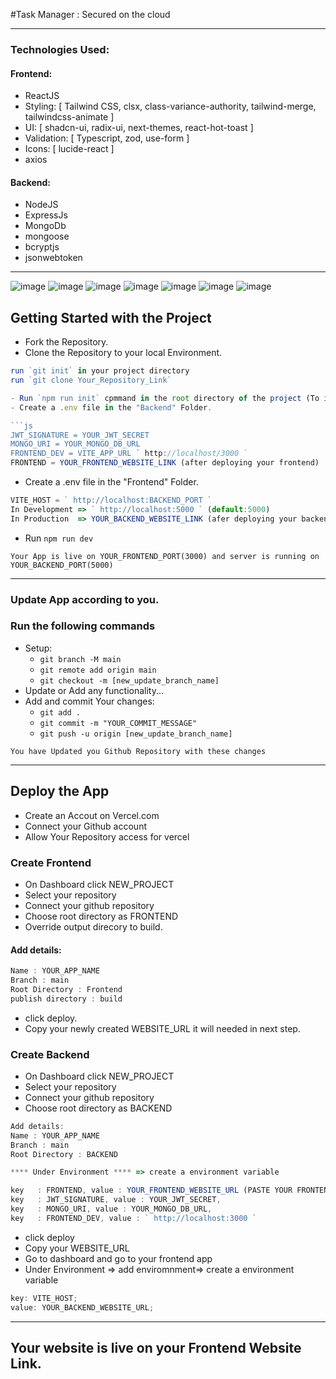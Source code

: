 #Task Manager : Secured on the cloud


---

### Technologies Used:

#### Frontend:

- ReactJS
- Styling: [ Tailwind CSS, clsx, class-variance-authority, tailwind-merge, tailwindcss-animate ]
- UI: [ shadcn-ui, radix-ui, next-themes, react-hot-toast ]
- Validation: [ Typescript, zod, use-form ]
- Icons: [ lucide-react ]
- axios

#### Backend:

- NodeJS
- ExpressJs
- MongoDb
- mongoose
- bcryptjs
- jsonwebtoken

---
![image](https://github.com/user-attachments/assets/283d78f5-7f12-4c4b-a9ab-92993b71cfe1)
![image](https://github.com/user-attachments/assets/d80424fb-ded9-4d33-ad12-8fa31ad1c354)
![image](https://github.com/user-attachments/assets/c33b9e00-00eb-41d5-9d1c-b9674bee8c21)
![image](https://github.com/user-attachments/assets/abe688d0-6db7-4b9a-a90f-ea821a955c1b)
![image](https://github.com/user-attachments/assets/0a401647-b35f-454a-9e9f-0bda43d5c4b2)
![image](https://github.com/user-attachments/assets/43a8b5f8-e814-4683-8b34-18166c199550)
![image](https://github.com/user-attachments/assets/3844f7c4-daa4-42f2-b023-32bc026f0a3e)








## Getting Started with the Project

- Fork the Repository.
- Clone the Repository to your local Environment.

```js
run `git init` in your project directory
run `git clone Your_Repository_Link` 

- Run `npm run init` cpmmand in the root directory of the project (To install all the dependencies).
- Create a .env file in the "Backend" Folder.

```js
JWT_SIGNATURE = YOUR_JWT_SECRET
MONGO_URI = YOUR_MONGO_DB_URL
FRONTEND_DEV = VITE_APP_URL ` http://localhost/3000 `
FRONTEND = YOUR_FRONTEND_WEBSITE_LINK (after deploying your frontend)

```

- Create a .env file in the "Frontend" Folder.

```js
VITE_HOST = ` http://localhost:BACKEND_PORT `
In Development => ` http://localhost:5000 ` (default:5000)
In Production  => YOUR_BACKEND_WEBSITE_LINK (afer deploying your backend)
```

- Run `npm run dev`

`Your App is live on YOUR_FRONTEND_PORT(3000) and server is running on YOUR_BACKEND_PORT(5000)`

---

### Update App according to you.

### Run the following commands

- Setup:
  - `git branch -M main`
  - `git remote add origin main`
  - `git checkout -m [new_update_branch_name]`
- Update or Add any functionality...
- Add and commit Your changes:
  - `git add .`
  - `git commit -m "YOUR_COMMIT_MESSAGE"`
  - `git push -u origin [new_update_branch_name]`

`You have Updated you Github Repository with these changes`

---

## Deploy the App

- Create an Accout on Vercel.com
- Connect your Github account
- Allow Your Repository access for vercel

### Create Frontend

- On Dashboard click NEW_PROJECT
- Select your repository
- Connect your github repository
- Choose root directory as FRONTEND
- Override output direcory to build.

#### Add details:

```js
Name : YOUR_APP_NAME
Branch : main
Root Directory : Frontend
publish directory : build
```

- click deploy.
- Copy your newly created WEBSITE_URL it will needed in next step.

### Create Backend

- On Dashboard click NEW_PROJECT
- Select your repository
- Connect your github repository
- Choose root directory as BACKEND

```js
Add details:
Name : YOUR_APP_NAME
Branch : main
Root Directory : BACKEND

**** Under Environment **** => create a environment variable

key   : FRONTEND, value : YOUR_FRONTEND_WEBSITE_URL (PASTE YOUR FRONTEND URL HERE),
key   : JWT_SIGNATURE, value : YOUR_JWT_SECRET,
key   : MONGO_URI, value : YOUR_MONGO_DB_URL,
key   : FRONTEND_DEV, value : ` http://localhost:3000 `

```

- click deploy
- Copy your WEBSITE_URL
- Go to dashboard and go to your frontend app
- Under Environment => add enviromnment=> create a environment variable

```js
key: VITE_HOST;
value: YOUR_BACKEND_WEBSITE_URL;
```

---

## Your website is live on your Frontend Website Link.
